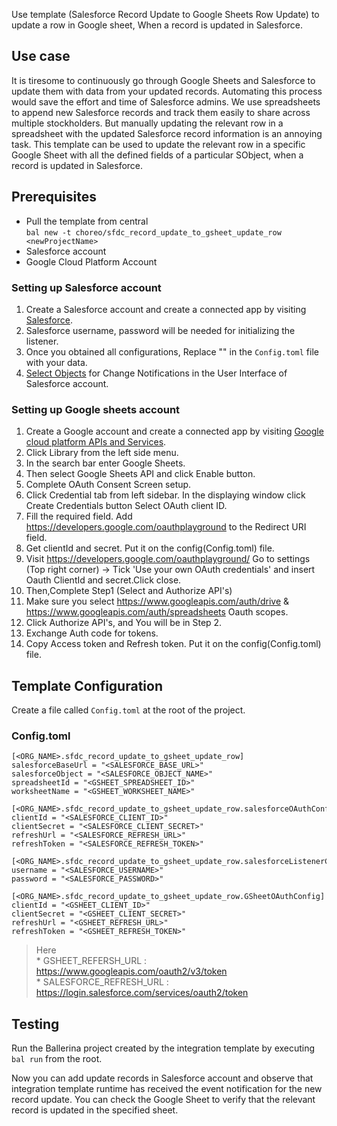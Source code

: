 Use template (Salesforce Record Update to Google Sheets Row Update) to update a row in Google sheet, When a record is updated in Salesforce.

## Use case
It is tiresome to continuously go through Google Sheets and Salesforce to update them with data from your updated records. 
Automating this process would save the effort and time of Salesforce admins. We use spreadsheets to append new Salesforce 
records and track them easily to share across multiple stockholders. But manually updating the relevant row in a spreadsheet 
with the updated Salesforce record information is an annoying task. This template can be used to update the relevant row 
in a specific Google Sheet with all the defined fields of a particular SObject, when a record is updated in Salesforce.

## Prerequisites
* Pull the template from central  
  `bal new -t choreo/sfdc_record_update_to_gsheet_update_row <newProjectName>`
* Salesforce account
* Google Cloud Platform Account

### Setting up Salesforce account
1. Create a Salesforce account and create a connected app by visiting [Salesforce](https://www.salesforce.com). 
2. Salesforce username, password will be needed for initializing the listener. 
3. Once you obtained all configurations, Replace "" in the `Config.toml` file with your data.
4. [Select Objects](https://developer.salesforce.com/docs/atlas.en-us.change_data_capture.meta/change_data_capture/cdc_select_objects.htm) for Change Notifications in the User Interface of Salesforce account.

### Setting up Google sheets account

1. Create a Google account and create a connected app by visiting [Google cloud platform APIs and Services](https://console.cloud.google.com/apis/dashboard). 
2. Click Library from the left side menu.
3. In the search bar enter Google Sheets.
4. Then select Google Sheets API and click Enable button.
5. Complete OAuth Consent Screen setup.
6. Click Credential tab from left sidebar. In the displaying window click Create Credentials button
Select OAuth client ID.
7. Fill the required field. Add https://developers.google.com/oauthplayground to the Redirect URI field.
8. Get clientId and secret. Put it on the config(Config.toml) file.
9. Visit https://developers.google.com/oauthplayground/ 
    Go to settings (Top right corner) -> Tick 'Use your own OAuth credentials' and insert Oauth ClientId and secret.Click close.
10. Then,Complete Step1 (Select and Authorize API's)
11. Make sure you select https://www.googleapis.com/auth/drive & https://www.googleapis.com/auth/spreadsheets Oauth scopes.
12. Click Authorize API's, and You will be in Step 2.
13. Exchange Auth code for tokens.
14. Copy Access token and Refresh token. Put it on the config(Config.toml) file.

## Template Configuration
Create a file called `Config.toml` at the root of the project.

### Config.toml

```
[<ORG_NAME>.sfdc_record_update_to_gsheet_update_row]
salesforceBaseUrl = "<SALESFORCE_BASE_URL>"
salesforceObject = "<SALESFORCE_OBJECT_NAME>"
spreadsheetId = "<GSHEET_SPREADSHEET_ID>"
worksheetName = "<GSHEET_WORKSHEET_NAME>"

[<ORG_NAME>.sfdc_record_update_to_gsheet_update_row.salesforceOAuthConfig]
clientId = "<SALESFORCE_CLIENT_ID>"
clientSecret = "<SALESFORCE_CLIENT_SECRET>"
refreshUrl = "<SALESFORCE_REFRESH_URL>"
refreshToken = "<SALESFORCE_REFRESH_TOKEN>"

[<ORG_NAME>.sfdc_record_update_to_gsheet_update_row.salesforceListenerConfig]
username = "<SALESFORCE_USERNAME>"
password = "<SALESFORCE_PASSWORD>"

[<ORG_NAME>.sfdc_record_update_to_gsheet_update_row.GSheetOAuthConfig]
clientId = "<GSHEET_CLIENT_ID>"
clientSecret = "<GSHEET_CLIENT_SECRET>"
refreshUrl = "<GSHEET_REFRESH_URL>"
refreshToken = "<GSHEET_REFRESH_TOKEN>"
``` 
> Here   
    * GSHEET_REFERSH_URL : https://www.googleapis.com/oauth2/v3/token  
    * SALESFORCE_REFRESH_URL : https://login.salesforce.com/services/oauth2/token


## Testing
Run the Ballerina project created by the integration template by executing `bal run` from the root.

Now you can add update records in Salesforce account and observe that integration template runtime has received the 
event notification for the new record update. You can check the Google Sheet to verify that the relevant record is 
updated in the specified sheet. 
